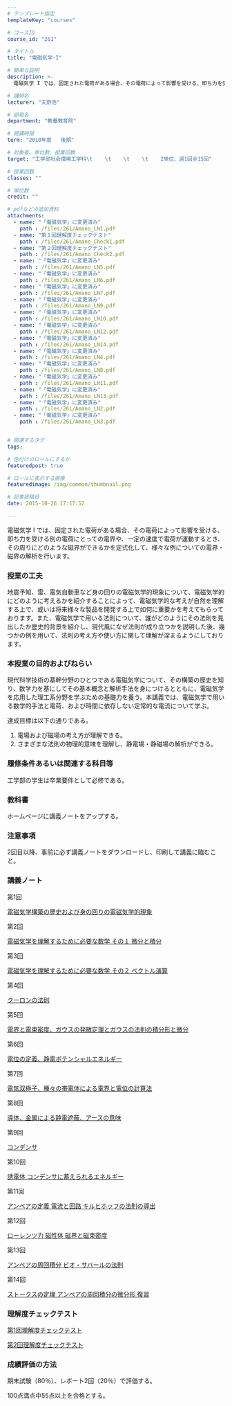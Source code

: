```yaml
---
# テンプレート指定
templateKey: "courses"

# コースID
course_id: "261"

# タイトル
title: "電磁気学-I"

# 簡単な説明
description: >-
  電磁気学 I では、固定された電荷がある場合、その電荷によって影響を受ける、即ち力を受ける別の電荷にとっての電界や、一定の速度で電荷が運動するとき、その周りにどのような磁界ができるかを定式化して、様々...

# 講師名
lecturer: "天野浩"

# 部局名
department: "教養教育院"

# 開講時限
term: "2010年度	後期"

# 対象者、単位数、授業回数
target: "工学部社会環境工学科\t    \t    \t    \t    2単位、週1回全15回"

# 授業回数
classes: ""

# 単位数
credit: ""

# pdfなどの追加資料
attachments: 
  - name: "「電磁気学」に変更済み" 
    path : /files/261/Amano_LN1.pdf
  - name: "第１回理解度チェックテスト" 
    path : /files/261/Amano_Check1.pdf
  - name: "第２回理解度チェックテスト" 
    path : /files/261/Amano_Check2.pdf
  - name: "「電磁気学」に変更済み" 
    path : /files/261/Amano_LN5.pdf
  - name: "「電磁気学」に変更済み" 
    path : /files/261/Amano_LN6.pdf
  - name: "「電磁気学」に変更済み" 
    path : /files/261/Amano_LN7.pdf
  - name: "「電磁気学」に変更済み" 
    path : /files/261/Amano_LN9.pdf
  - name: "「電磁気学」に変更済み" 
    path : /files/261/Amano_LN10.pdf
  - name: "「電磁気学」に変更済み" 
    path : /files/261/Amano_LN12.pdf
  - name: "「電磁気学」に変更済み" 
    path : /files/261/Amano_LN14.pdf
  - name: "「電磁気学」に変更済み" 
    path : /files/261/Amano_LN4.pdf
  - name: "「電磁気学」に変更済み" 
    path : /files/261/Amano_LN8.pdf
  - name: "「電磁気学」に変更済み" 
    path : /files/261/Amano_LN11.pdf
  - name: "「電磁気学」に変更済み" 
    path : /files/261/Amano_LN13.pdf
  - name: "「電磁気学」に変更済み" 
    path : /files/261/Amano_LN2.pdf
  - name: "「電磁気学」に変更済み" 
    path : /files/261/Amano_LN3.pdf


# 関連するタグ
tags:

# 色付けのロールにするか
featuredpost: true

# ロールに表示する画像
featuredimage: /img/common/thumbnail.png

# 記事投稿日
date: 2015-10-26 17:17:52

---
```

電磁気学 I では、固定された電荷がある場合、その電荷によって影響を受ける、即ち力を受ける別の電荷にとっての電界や、一定の速度で電荷が運動するとき、その周りにどのような磁界ができるかを定式化して、様々な例についての電界・磁界の解析を行います。
### 授業の工夫

地震予知、雷、電気自動車など身の回りの電磁気学的現象について、電磁気学的にどのように考えるかを紹介することによって、電磁気学的な考えが自然を理解する上で、或いは将来様々な製品を開発する上で如何に重要かを考えてもらっております。また、電磁気学で用いる法則について、誰がどのようにその法則を見出したか歴史的背景を紹介し、現代風になぜ法則が成り立つかを説明した後、幾つかの例を用いて、法則の考え方や使い方に関して理解が深まるようにしております。

### 本授業の目的およびねらい

現代科学技術の基幹分野のひとつである電磁気学について、その構築の歴史を知り、数学力を基にしてその基本概念と解析手法を身につけるとともに、電磁気学を応用した理工系分野を学ぶための基礎力を養う。本講義では、電磁気学で用いる数学的手法と電荷、および時間に依存しない定常的な電流について学ぶ。 

達成目標は以下の通りである。 

  1. 電場および磁場の考え方が理解できる。
  2. さまざまな法則の物理的意味を理解し、静電場・静磁場の解析ができる。

### 履修条件あるいは関連する科目等

工学部の学生は卒業要件として必修である。 

### 教科書

ホームページに講義ノートをアップする。 

### 注意事項

2回目以降、事前に必ず講義ノートをダウンロードし、印刷して講義に臨むこと。

### 講義ノート

第1回


[電磁気学構築の歴史および身の回りの電磁気学的現象](/files/261/Amano_LN1.pdf) 

第2回


[電磁気学を理解するために必要な数学 その１ 微分と積分](/files/261/Amano_LN2.pdf) 

第3回


[電磁気学を理解するために必要な数学 その２ ベクトル演算](/files/261/Amano_LN3.pdf) 

第4回


[クーロンの法則](/files/261/Amano_LN4.pdf) 

第5回


[電界と電束密度、ガウスの発散定理とガウスの法則の積分形と微分](/files/261/Amano_LN5.pdf) 

第6回


[電位の定義、静電ポテンシャルエネルギー](/files/261/Amano_LN6.pdf) 

第7回


[電気双極子、種々の帯電体による電界と電位の計算法](/files/261/Amano_LN7.pdf) 

第8回


[導体、金属による静電遮蔽、アースの意味](/files/261/Amano_LN8.pdf) 

第9回


[コンデンサ](/files/261/Amano_LN9.pdf) 

第10回


[誘電体 コンデンサに蓄えられるエネルギー](/files/261/Amano_LN10.pdf) 

第11回


[アンペアの定義 電流と回路 キルヒホッフの法則の導出](/files/261/Amano_LN11.pdf) 

第12回


[ローレンツ力 磁性体 磁界と磁束密度](/files/261/Amano_LN12.pdf) 

第13回


[アンペアの周回積分 ビオ・サバールの法則](/files/261/Amano_LN13.pdf) 

第14回


[ストークスの定理 アンペアの周回積分の微分形 復習](/files/261/Amano_LN14.pdf) 

### 理解度チェックテスト


[第1回理解度チェックテスト](/files/261/Amano_Check1.pdf) 

[第2回理解度チェックテスト](/files/261/Amano_Check2.pdf) 

### 成績評価の方法

期末試験（80％）、レポート2回（20％）で評価する。

100点満点中55点以上を合格とする。
